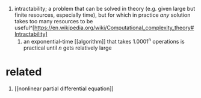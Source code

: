 1. intractability; a problem that can be solved in theory (e.g. given large but finite resources, especially time), but for which in practice _any_ solution takes too many resources to be useful^[https://en.wikipedia.org/wiki/Computational_complexity_theory#Intractability]
	1. an exponential-time [[algorithm]] that takes 1.0001<sup>n</sup> operations is practical until _n_ gets relatively large

# related
1. [[nonlinear partial differential equation]]